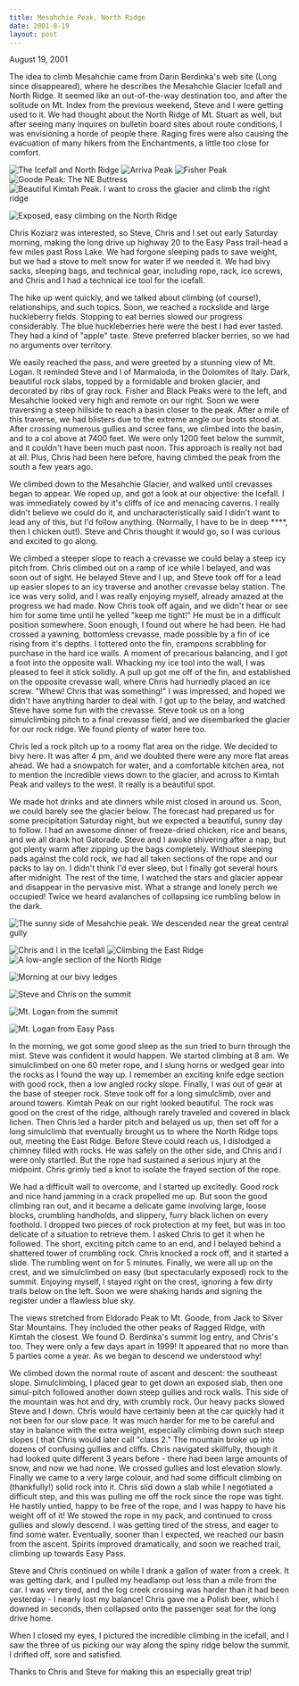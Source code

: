 ```yaml
---
title: Mesahchie Peak, North Ridge
date: 2001-8-19
layout: post
---
```


August 19, 2001

The idea to climb Mesahchie came from 
Darin Berdinka's web site (Long since disappeared), where
he describes the Mesahchie Glacier Icefall and North Ridge. It
seemed like an out-of-the-way destination too, and after the
solitude on Mt. Index from the previous weekend, Steve and I
were getting used to it. We had thought about the North Ridge
of Mt. Stuart as well, but after seeing many inquires on
bulletin board sites about route conditions, I was envisioning
a horde of people there. Raging fires were also causing the
evacuation of many hikers from the Enchantments, a little too
close for comfort.


![The Icefall and North Ridge](images/articles/trips/2001/nmesahchie.jpg)
![Arriva Peak](images/articles/trips/2001/arriva.jpg)
![Fisher Peak](images/articles/trips/2001/fisherp.jpg)
![Goode Peak: The NE Buttress](images/articles/trips/2001/goode.jpg)
![Beautiful Kimtah Peak. I want to cross the glacier and climb the right ridge](images/articles/trips/2001/kimtah.jpg)

![Exposed, easy climbing on the North Ridge](imaages/simulrid.jpg)




Chris Koziarz was interested, so 
Steve, Chris and I set out
early Saturday morning, making the long drive up highway 20
to the Easy Pass trail-head a few miles past Ross Lake. We
had forgone sleeping pads to save weight, but we had a stove
to melt snow for water if we needed it. We had bivy sacks, 
sleeping bags, and technical gear, including rope, rack, ice
screws, and Chris and I had a technical ice tool for the icefall.


The hike up went quickly, and we talked about climbing (of course!),
relationships, and such topics. Soon, we reached a rockslide and
large huckleberry fields. Stopping to eat berries slowed our
progress considerably. The blue huckleberries here were the best
I had ever tasted. They had a kind of "apple" taste. Steve
preferred blacker berries, so we had no arguments over territory.


We easily reached the pass, and were greeted by a stunning
view of Mt. Logan. It reminded Steve and I of Marmaloda, in
the Dolomites of Italy. Dark, beautiful rock slabs, topped by
a formidable and broken glacier, and decorated by ribs of gray rock.
Fisher and Black Peaks were to the left, and Mesahchie looked
very high and remote on our right. Soon we were traversing 
a steep hillside to reach a basin closer to the peak. After
a mile of this traverse, we had blisters due to the extreme
angle our boots stood at. After crossing numerous gullies
and scree fans, we climbed into the basin, and to a col above
at 7400 feet. We were only 1200 feet below the summit, and
it couldn't have been much past noon. This approach is really
not bad at all. Plus, Chris had been here before, having climbed
the peak from the south a few years ago.


We climbed down to the Mesahchie Glacier, and walked until crevasses
began to appear. We roped up, and got a look at our objective:
the Icefall. I was immediately cowed by it's cliffs of ice and
menacing caverns. I really didn't believe we could do it, and
uncharacteristically said I didn't want to lead any of this,
but I'd follow anything. (Normally, I have to be in deep ****,
then I chicken out!). Steve and Chris thought it would go, so
I was curious and excited to go along. 


We climbed a steeper slope to reach a crevasse we could belay a
steep icy pitch from. Chris climbed out on a ramp of ice while
I belayed, and was soon out of sight. He belayed Steve and I up,
and Steve took off for a lead up easier slopes to an icy
traverse and another crevasse belay station. The ice was very
solid, and I was really enjoying myself, already amazed at the
progress we had made. Now Chris took off again, and we didn't
hear or see him for some time until he yelled "keep me tight!"
He must be in a difficult position somewhere. Soon enough, I
found out where he had been. He had crossed a yawning, bottomless
crevasse, made possible by a fin of ice rising from it's depths.
I tottered onto the fin, crampons scrabbling for purchase in the
hard ice walls. A moment of precarious balancing, and I got a
foot into the opposite wall. Whacking my ice tool into the wall,
I was pleased to feel it stick solidly. A pull up got me off
of the fin, and established on the opposite crevasse wall, where
Chris had hurriedly placed an ice screw. "Whew! Chris that was
something!" I was impressed, and hoped we didn't have anything
harder to deal with. I got up to the belay, and watched Steve
have some fun with the crevasse. Steve took us on a long simulclimbing
pitch to a final crevasse field, and we disembarked the glacier
for our rock ridge. We found plenty of water here too.


Chris led a rock pitch up to a roomy flat area on the ridge. We
decided to bivy here. It was after 4 pm, and we doubted there were
any more flat areas ahead. We had a snowpatch for water, and a
comfortable kitchen area, not to mention the incredible views
down to the glacier, and across to Kimtah Peak and valleys to the 
west. It really is a beautiful spot. 


We made hot drinks and ate dinners while mist closed in around us.
Soon, we could barely see the glacier below. The forecast had
prepared us for some precipitation Saturday night, but we expected
a beautiful, sunny day to follow. I had an awesome dinner of freeze-dried
chicken, rice and beans, and we all drank hot Gatorade. Steve and
I awoke shivering after a nap, but got plenty warm after zipping up
the bags completely. Without sleeping pads against the cold rock, we
had all taken sections of the rope and our packs to lay on. I didn't
think I'd ever sleep, but I finally got several hours after midnight.
The rest of the time, I watched the stars and glacier appear and
disappear in the pervasive mist. What a strange and lonely perch
we occupied! Twice we heard avalanches of collapsing ice rumbling
below in the dark.

![The sunny side of Mesahchie peak. We descended near the great central gully](images/articles/trips/2001/smesahchie.jpg)


![Chris and I in the Icefall](images/articles/trips/2001/mechrisg.jpg)
![Climbing the East Ridge](images/articles/trips/2001/eastrid.jpg)
![A low-angle section of the North Ridge](images/articles/trips/2001/rshoulder.jpg)

![Morning at our bivy ledges](images/articles/trips/2001/bivyridge.jpg)


![Steve and Chris on the summit](images/articles/trips/2001/duoda.jpg)

![Mt. Logan from the summit](images/articles/trips/2001/vlogan.jpg)

![Mt. Logan from Easy Pass](images/articles/trips/2001/trllogon.jpg)


In the morning, we got some good sleep as the sun tried to burn
through the mist. Steve was confident it would happen. We started
climbing at 8 am. We simulclimbed on one 60 meter rope, and I
slung horns or wedged gear into the rocks as I found the way up.
I remember an exciting knife edge section with good rock, then
a low angled rocky slope. Finally, I was out of gear at the base
of steeper rock. Steve took off for a long simulclimb, over and
around towers. Kimtah Peak on our right looked beautiful. The
rock was good on the crest of the ridge, although rarely traveled
and covered in black lichen. Then Chris led a harder pitch and
belayed us up, then set off for a long simulclimb that eventually
brought us to where the North Ridge tops out, meeting the East
Ridge. Before Steve could reach us, I dislodged a chimney filled
with rocks. He was safely on the other side, and Chris and I
were only startled. But the rope had sustained a serious injury
at the midpoint. Chris grimly tied a knot to isolate the frayed
section of the rope.


We had a difficult wall to overcome, and I started up excitedly.
Good rock and nice hand jamming in a crack propelled me up. But
soon the good climbing ran out, and it became a delicate game
involving large, loose blocks, crumbling handholds, and slippery,
furry black lichen on every foothold. I dropped two pieces of
rock protection at my feet, but was in too delicate of a situation
to retrieve them. I asked Chris to get it when he followed. The
short, exciting pitch came to an end, and I belayed behind a shattered
tower of crumbling rock. Chris knocked a rock off, and it started
a slide. The rumbling went on for 5 minutes. Finally, we were all up
on the crest, and we simulclimbed on easy (but spectacularly exposed)
rock to the summit. Enjoying myself, I stayed right on the crest,
ignoring a few dirty trails below on the left. Soon we were shaking
hands and signing the register under a flawless blue sky.


The views stretched from Eldorado Peak to Mt. Goode, from Jack
to Silver Star Mountains. They included the other peaks of Ragged
Ridge, with Kimtah the closest. We found D. Berdinka's summit log
entry, and Chris's too. They were only a few days apart in 1999!
It appeared that no more than 5 parties come a year. As we began
to descend we understood why!


We climbed down the normal route of ascent and descent: the southeast
slope. Simulclimbing, I placed gear to get down an exposed slab,
then one simul-pitch followed another down steep gullies and rock
walls. This side of the mountain was hot and dry, with crumbly rock.
Our heavy packs slowed Steve and I down. Chris would have
certainly been at the car quickly had it not been for our slow pace.
It was much harder for me to be careful and stay in balance with
the extra weight, especially climbing down such steep slopes (
that Chris would later call "class 2." The mountain broke up into
dozens of confusing gullies and cliffs. Chris navigated skillfully,
though it had looked quite different 3 years before - there had been
large amounts of snow, and now we had none. We crossed gullies
and lost elevation slowly. Finally we came to a very large colouir,
and had some difficult climbing on (thankfully!) solid rock into
it. Chris slid down a slab while I negotiated a difficult step,
and this was pulling me off the rock since the rope was tight.
He hastily untied, happy to be free of the rope, and I was happy
to have his weight off of it! We stowed the rope in my pack, and
continued to cross gullies and slowly descend. I was getting
tired of the stress, and eager to find some water. Eventually,
sooner than I expected, we reached our basin from the ascent.
Spirits improved dramatically, and soon we reached trail, climbing
up towards Easy Pass. 


Steve and Chris continued on while I drank a gallon of water
from a creek. It was getting dark, and I pulled my headlamp out
less than a mile from the car. I was very tired, and the log creek
crossing was harder than it had been yesterday - I nearly lost my
balance! Chris gave me a Polish beer, which I downed in seconds,
then collapsed onto the passenger seat for the long drive home.


When I closed my eyes, I pictured the incredible climbing in the
icefall, and I saw the three of us picking our way along the spiny
ridge below the summit. I drifted off, sore and satisfied.


Thanks to Chris and Steve for making this an especially great trip!

